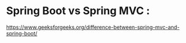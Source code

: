 # Spring Boot vs Spring MVC :
https://www.geeksforgeeks.org/difference-between-spring-mvc-and-spring-boot/

